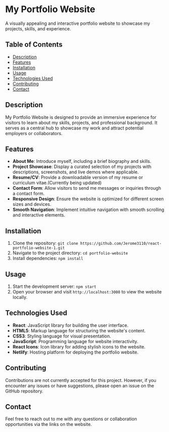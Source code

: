 # My Portfolio Website

A visually appealing and interactive portfolio website to showcase my projects, skills, and experience.

## Table of Contents

- [Description](#description)
- [Features](#features)
- [Installation](#installation)
- [Usage](#usage)
- [Technologies Used](#technologies-used)
- [Contributing](#contributing)
- [Contact](#contact)

## Description

My Portfolio Website is designed to provide an immersive experience for visitors to learn about my skills, projects, and professional background. It serves as a central hub to showcase my work and attract potential employers or collaborators.

## Features

- **About Me**: Introduce myself, including a brief biography and skills.
- **Project Showcase**: Display a curated selection of my projects with descriptions, screenshots, and live demos where applicable.
- **Resume/CV**: Provide a downloadable version of my resume or curriculum vitae.(Currently being updated)
- **Contact Form**: Allow visitors to send me messages or inquiries through a contact form.
- **Responsive Design**: Ensure the website is optimized for different screen sizes and devices.
- **Smooth Navigation**: Implement intuitive navigation with smooth scrolling and interactive elements.

## Installation

1. Clone the repository: `git clone https://github.com/Jerome3110/react-portfolio-website-1.git`
2. Navigate to the project directory: `cd portfolio-website`
3. Install dependencies: `npm install`

## Usage

1. Start the development server: `npm start`
2. Open your browser and visit `http://localhost:3000` to view the website locally.

## Technologies Used

- **React**: JavaScript library for building the user interface.
- **HTML5**: Markup language for structuring the website's content.
- **CSS3**: Styling language for visual presentation.
- **JavaScript**: Programming language for website interactivity.
- **React Icons**: Icon library for adding stylish icons to the website.
- **Netlify**: Hosting platform for deploying the portfolio website.

## Contributing

Contributions are not currently accepted for this project. However, if you encounter any issues or have suggestions, please open an issue on the GitHub repository.


## Contact

Feel free to reach out to me with any questions or collaboration opportunities via the links on the website.
